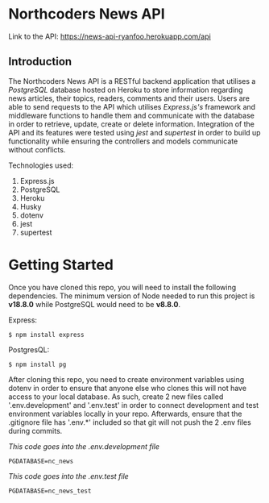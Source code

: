# Northcoders News API

Link to the API: https://news-api-ryanfoo.herokuapp.com/api

## Introduction

The Northcoders News API is a RESTful backend application that utilises a _PostgreSQL_ database hosted on Heroku to store information regarding news articles, their topics, readers, comments and their users. Users are able to send requests to the API which utilises _Express.js's_ framework and middleware functions to handle them and communicate with the database in order to retrieve, update, create or delete information. Integration of the API and its features were tested using _jest_ and _supertest_ in order to build up functionality while ensuring the controllers and models communicate without conflicts.

Technologies used:

1. Express.js
2. PostgreSQL
3. Heroku
4. Husky
5. dotenv
6. jest
7. supertest

# Getting Started

Once you have cloned this repo, you will need to install the following dependencies. The minimum version of Node needed to run this project is **v18.8.0** while PostgreSQL would need to be **v8.8.0**.

Express:

```
$ npm install express
```

PostgresQL:

```
$ npm install pg
```

After cloning this repo, you need to create environment variables using dotenv in order to ensure that anyone else who clones this will not have access to your local database. As such, create 2 new files called '.env.development' and '.env.test' in order to connect development and test environment variables locally in your repo. Afterwards, ensure that the .gitignore file has '.env.\*' included so that git will not push the 2 .env files during commits.

_This code goes into the .env.development file_

```
PGDATABASE=nc_news
```

_This code goes into the .env.test file_

```
PGDATABASE=nc_news_test
```
